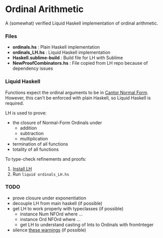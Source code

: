 
# Ordinal Arithmetic

A (somewhat) verified Liquid Haskell implementation of ordinal arithmetic.

### Files

- **ordinals.hs** : Plain Haskell implementation
- **ordinals_LH.hs** : Liquid Haskell implementation 
- **Haskell.sublime-build** : Build file for LH with Sublime
- **NewProofCombinators.hs** : File copied from LH repo because of dependency issues

### Liquid Haskell

Functions expect the ordinal arguments to be in [Cantor Normal Form](https://www.wikiwand.com/en/Ordinal_arithmetic#/Cantor_normal_form). However, this can't be enforced with plain Haskell, so Liquid Haskell is required. 

LH is used to prove:

- the closure of Normal-Form Ordinals under
    - addition
    - subtraction
    - multiplication
- termination of all functions
- totality of all functions

To type-check refinements and proofs:

1. [Install LH](https://github.com/ucsd-progsys/liquidhaskell/blob/develop/INSTALL.md)
2. Run `liquid ordinals_LH.hs`

### TODO

- prove closure under exponentiation
- decouple LH from main haskell (if possible)
- get LH to work properly with typeclasses (if possible)
    - instance Num NFOrd where ...
    - instance Ord NFOrd where ...
    - get LH to understand casting of Ints to Ordinals with fromInteger
- silence [these warnings](https://github.com/ucsd-progsys/liquidhaskell/issues/1242) (if possible)
